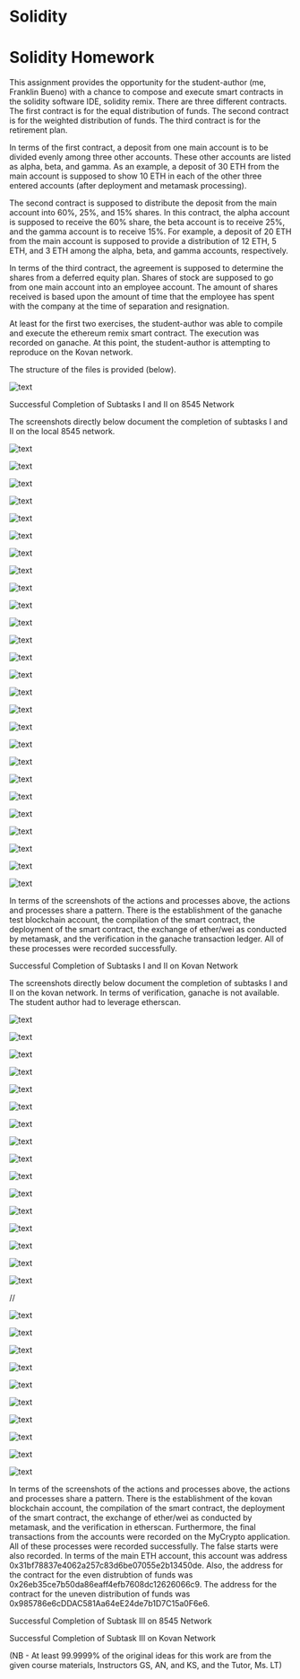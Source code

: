 # Solidity
# Solidity Homework


This assignment provides the opportunity for the student-author (me, Franklin Bueno) with a chance to compose and execute smart contracts in the solidity software IDE, solidity remix. There are three different contracts. The first contract is for the equal distribution of funds. The second contract is for the weighted distribution of funds. The third contract is for the retirement plan.

In terms of the first contract, a deposit from one main account is to be divided evenly among three other accounts. These other accounts are listed as alpha, beta, and gamma. As an example, a deposit of 30 ETH from the main account is supposed to show 10 ETH in each of the other three entered accounts (after deployment and metamask processing).

The second contract is supposed to distribute the deposit from the main account into 60%, 25%, and 15% shares. In this contract, the alpha account is supposed to receive the 60% share, the beta account is to receive 25%, and the gamma account is to receive 15%. For example, a deposit of 20 ETH from the main account is supposed to provide a distribution of 12 ETH, 5 ETH, and 3 ETH among the alpha, beta, and gamma accounts, respectively.

In terms of the third contract, the agreement is supposed to determine the shares from a deferred equity plan. Shares of stock are supposed to go from one main account into an employee account. The amount of shares received is based upon the amount of time that the employee has spent with the company at the time of separation and resignation.

At least for the first two exercises, the student-author was able to compile and execute the ethereum remix smart contract. The execution was recorded on ganache. At this point, the student-author is attempting to reproduce on the Kovan network.

The structure of the files is provided (below).



![text](/Screenshots/Screenshot%20(2167).png)





Successful Completion of Subtasks I and II on 8545 Network

The screenshots directly below document the completion of subtasks I and II on the local 8545 network.



![text](/Screenshots/Screenshot%20(2053).png)








![text](/Screenshots/Screenshot%20(2054).png)






![text](/Screenshots/Screenshot%20(2055).png)







![text](/Screenshots/Screenshot%20(2056).png)





![text](/Screenshots/Screenshot%20(2057).png)








![text](/Screenshots/Screenshot%20(2058).png)






![text](/Screenshots/Screenshot%20(2059).png)







![text](/Screenshots/Screenshot%20(2060).png)





![text](/Screenshots/Screenshot%20(2061).png)








![text](/Screenshots/Screenshot%20(2062).png)






![text](/Screenshots/Screenshot%20(2063).png)







![text](/Screenshots/Screenshot%20(2064).png)





![text](/Screenshots/Screenshot%20(2065).png)








![text](/Screenshots/Screenshot%20(2066).png)






![text](/Screenshots/Screenshot%20(2067).png)







![text](/Screenshots/Screenshot%20(2068).png)








![text](/Screenshots/Screenshot%20(2069).png)






![text](/Screenshots/Screenshot%20(2070).png)







![text](/Screenshots/Screenshot%20(2071).png)





![text](/Screenshots/Screenshot%20(2072).png)








![text](/Screenshots/Screenshot%20(2073).png)






![text](/Screenshots/Screenshot%20(2074).png)







![text](/Screenshots/Screenshot%20(2075).png)





![text](/Screenshots/Screenshot%20(2076).png)








![text](/Screenshots/Screenshot%20(2077).png)






![text](/Screenshots/Screenshot%20(2078).png)




In terms of the screenshots of the actions and processes above, the actions and processes share a pattern. There is the establishment of the ganache test blockchain account, the compilation of the smart contract, the deployment of the smart contract, the exchange of ether/wei as conducted by metamask, and the verification in the ganache transaction ledger. All of these processes were recorded successfully.  




Successful Completion of Subtasks I and II on Kovan Network

The screenshots directly below document the completion of subtasks I and II on the kovan network. In terms of verification, ganache is not available. The student author had to leverage etherscan.




![text](/Screenshots/Screenshot%20(2087).png)








![text](/Screenshots/Screenshot%20(2088).png)






![text](/Screenshots/Screenshot%20(2089).png)







![text](/Screenshots/Screenshot%20(2090).png)





![text](/Screenshots/Screenshot%20(2091).png)








![text](/Screenshots/Screenshot%20(2092).png)






![text](/Screenshots/Screenshot%20(2093).png)







![text](/Screenshots/Screenshot%20(2094).png)





![text](/Screenshots/Screenshot%20(2095).png)








![text](/Screenshots/Screenshot%20(2096).png)






![text](/Screenshots/Screenshot%20(2097).png)







![text](/Screenshots/Screenshot%20(2098).png)





![text](/Screenshots/Screenshot%20(2099).png)








![text](/Screenshots/Screenshot%20(2100).png)






![text](/Screenshots/Screenshot%20(2101).png)







![text](/Screenshots/Screenshot%20(2102).png)





//


![text](/Screenshots/Screenshot%20(2149).png)






![text](/Screenshots/Screenshot%20(2150).png)







![text](/Screenshots/Screenshot%20(2151).png)





![text](/Screenshots/Screenshot%20(2152).png)








![text](/Screenshots/Screenshot%20(2153).png)






![text](/Screenshots/Screenshot%20(2154).png)







![text](/Screenshots/Screenshot%20(2155).png)





![text](/Screenshots/Screenshot%20(2156).png)








![text](/Screenshots/Screenshot%20(2157).png)






![text](/Screenshots/Screenshot%20(2158).png)










In terms of the screenshots of the actions and processes above, the actions and processes share a pattern. There is the establishment of the kovan blockchain account, the compilation of the smart contract, the deployment of the smart contract, the exchange of ether/wei as conducted by metamask, and the verification in etherscan. Furthermore, the final transactions from the accounts were recorded on the MyCrypto application. All of these processes were recorded successfully. The false starts were also recorded. In terms of the main ETH account, this account was address 0x31bf78837e4062a257c83d6be07055e2b13450de. Also, the address for the contract for the even distrubtion of funds was 0x26eb35ce7b50da86eaff4efb7608dc12626066c9. The address for the contract for the uneven distribution of funds was 0x985786e6cDDAC581Aa64eE24de7b1D7C15a0F6e6.



Successful Completion of Subtask III on 8545 Network

Successful Completion of Subtask III on Kovan Network














(NB - At least 99.9999% of the original ideas for this work are from the given course materials, Instructors GS, AN, and KS, and the Tutor, Ms. LT)
